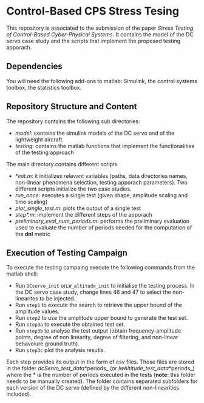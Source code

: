 # Control-Based CPS Stress Tesing

This repository is associated to the submission of the paper _Stress Testing of Control-Based Cyber-Physical Systems_.
It contains the model of the DC servo case study and the scripts that implement the proposed testing apporach.

## Dependencies

You will need the following add-ons to matlab: Simulink, the control systems toolbox, the statistics toolbox.

## Repository Structure and Content

The repository contains the following sub directories:

 * _model_: contains the simulink models of the DC servo and of the lightweight aircraft.
 * _testing_: contains the matlab functions that implement the functionalities of the testing approach

The main directory contains different scripts

 * \*_init.m_: it initializes relevant variables (paths, data directories names, non-linear phenomena selection, testing apporach parameters). Two different scripts initialize the two case studies.
 * _run\_once_: executes a single test (given shape, amplitude scaling and time scaling)
 * _plot\_single\_test.m_: plots the output of a single test
 * _step\*.m_: implement the different steps of the apporach
 * _preliminary\_eval\_num\_periods.m_: performs the preliminary evaluation used to evaluate the number of periods needed for the computation of the __dnl__ metric

## Execution of Testing Campaign

To execute the testing campaing execute the following commands from the matlab shell:

 * Run ``DCservo_init`` or``LW_altitude_init`` to initialise the testing process. In the DC servo case study, change lines 46 and 47 to select the non-linearites to be injected.
 * Run ``step1`` to execute the search to retrieve the upper bound of the amplitude values.
 * Run ``step2`` to use the amplitude upper bound to generate the test set.
 * Run ``step3a`` to execute the obtained test set.
 * Run ``step3b`` to analyse the test output (obtain frequency-amplitude points, degree of non linearity, degree of filtering, and non-linear behavoiure ground truth).
 * Run ``step3c`` plot the analysis resutls.

Each step provides its output in the form of csv files.
Those files are stored in the folder _dcServo_test_data_\*periods_ (or _lwAltitude_test_data_\*periods_) where the \* is the number of periods executed in the tests (__note:__ this folder needs to be manually created).
The folder contains separated subfolders for each  version of the DC servo (defined by the different non-linearities included).




